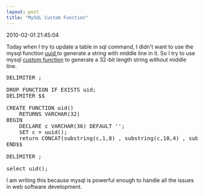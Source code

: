 ```yaml
---
layout: post
title: "MySQL Custom Function"
---
```


<p class='meta'>2010-02-01 21:45:04</p>

Today when I try to update a table in sql command, I didn't want to use the mysql function <a href="http://dev.mysql.com/doc/refman/5.0/en/miscellaneous-functions.html#function_uuid">uuid </a>to generate a string with middle line in it. So I try to use mysql <a href="http://dev.mysql.com/doc/refman/5.0/en/create-procedure.html">custom function</a> to generate a 32-bit length string without middle line. 

<pre name='code' class='sql'>
DELIMITER ;

DROP FUNCTION IF EXISTS uid;
DELIMITER $$

CREATE FUNCTION uid()
    RETURNS VARCHAR(32)
BEGIN
    DECLARE c VARCHAR(36) DEFAULT '';
	SET c = uuid();
	return CONCAT(substring(c,1,8) , substring(c,10,4) , substring(c,15,4) , substring(c,20,4), substring(c,25,12));
END$$

DELIMITER ;

select uid();
</pre>

I am writing this because mysql is powerful enough to handle all the issues in web software development.